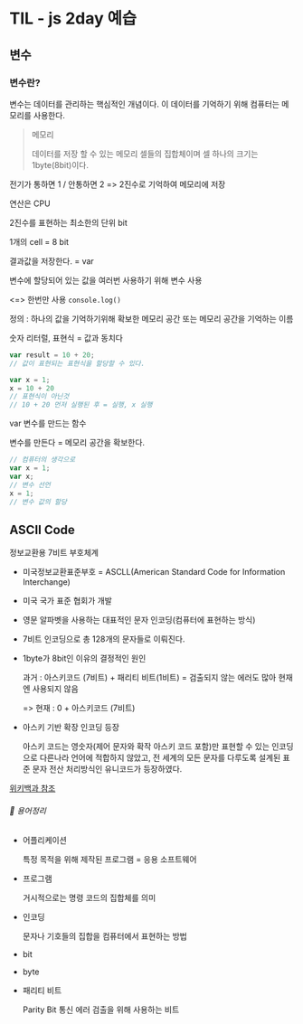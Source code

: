 # TIL - js 2day 예습



## 변수

###  변수란?

변수는 데이터를 관리하는 핵심적인 개념이다. 이 데이터를 기억하기 위해 컴퓨터는 메모리를 사용한다. 

> 메모리
>
> 데이터를 저장 할 수 있는 메모리 셀들의 집합체이며 셀 하나의 크기는 1byte(8bit)이다. 



전기가 통하면 1 / 안통하면 2 => 2진수로 기억하여 메모리에 저장

연산은 CPU

2진수를 표현하는 최소한의 단위 bit

1개의 cell = 8 bit

결과값을 저장한다. = var

변수에 할당되어 있는 값을 여러번 사용하기 위해 변수 사용

<=> 한번만 사용 `console.log()`



정의 : 하나의 값을 기억하기위해 확보한 메모리 공간 또는 메모리 공간을 기억하는 이름



숫자 리터럴, 표현식 = 값과 동치다

```javascript
var result = 10 + 20;
// 값이 표현되는 표현식을 할당할 수 있다.

var x = 1;
x = 10 + 20
// 표현식이 아닌것 
// 10 + 20 먼저 실행된 후 = 실행, x 실행
```



var 변수를 만드는 함수

변수를 만든다 = 메모리 공간을 확보한다.



```javascript
// 컴퓨터의 생각으로
var x = 1;
var x;
// 변수 선언
x = 1;
// 변수 값의 할당
```



## ASCII Code

정보교환용 7비트 부호체계

- 미국정보교환표준부호 = ASCLL(American Standard Code for Information Interchange)

- 미국 국가 표준 협회가 개발

- 영문 알파벳을 사용하는 대표적인 문자 인코딩(컴퓨터에 표현하는 방식)

- 7비트 인코딩으로 총 128개의 문자들로 이뤄진다.

- 1byte가 8bit인 이유의 결정적인 원인

  과거 : 아스키코드 (7비트) + 패리티 비트(1비트) = 검출되지 않는 에러도 많아 현재엔 사용되지 않음

  => 현재 : 0 + 아스키코드 (7비트)

- 아스키 기반 확장 인코딩 등장

  아스키 코드는 영숫자(제어 문자와 확작 아스키 코드 포함)만 표현할 수 있는 인코딩으로 다른나라 언어에 적합하지 않았고, 전 세계의 모든 문자를 다루도록 설계된 표준 문자 전산 처리방식인 유니코드가 등장하였다.



[위키백과 참조](https://ko.wikipedia.org/wiki/ASCII)



###### &#128210;  용어정리

- 어플리케이션

  특정 목적을 위해 제작된 프로그램 = 응용 소프트웨어

- 프로그램

  거시적으로는 명령 코드의 집합체를 의미
  
- 인코딩

  문자나 기호들의 집합을 컴퓨터에서 표현하는 방법

- bit

- byte

- 패리티 비트

  Parity Bit 통신 에러 검출을 위해 사용하는 비트